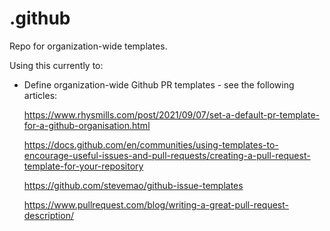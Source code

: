 # .github
Repo for organization-wide templates.

Using this currently to:
* Define organization-wide Github PR templates - see the following articles:

    https://www.rhysmills.com/post/2021/09/07/set-a-default-pr-template-for-a-github-organisation.html

    https://docs.github.com/en/communities/using-templates-to-encourage-useful-issues-and-pull-requests/creating-a-pull-request-template-for-your-repository

    https://github.com/stevemao/github-issue-templates

    https://www.pullrequest.com/blog/writing-a-great-pull-request-description/

